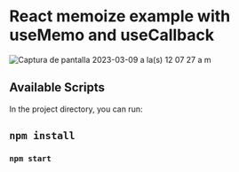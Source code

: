 # React memoize example with useMemo and useCallback

![Captura de pantalla 2023-03-09 a la(s) 12 07 27 a  m](https://user-images.githubusercontent.com/3886811/223914497-4f102951-898d-4193-9d93-cf6eeae2f5cd.png)

## Available Scripts

In the project directory, you can run:

## `npm install`

### `npm start`

